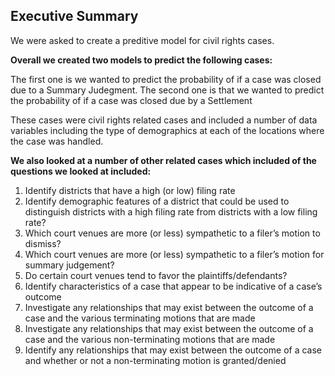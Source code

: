 ## Executive Summary

We were asked to create a preditive model for civil rights cases. 

**Overall we created two models to predict the following cases:** 

The first one is we wanted to predict the probability of if a case was closed due to a Summary Judegment.
The second one is that we wanted to predict the probability of if a case was closed due by a Settlement

These cases were civil rights related cases and included a number of data variables including the type of 
demographics at each of the locations where the case was handled.


**We also looked at a number of other related cases which included of the questions we looked at included:**

1. Identify districts that have a high (or low) filing rate
2. Identify demographic features of a district that could be used to distinguish districts with a high filing rate from districts with a low filing rate? 
3. Which court venues are more (or less) sympathetic to a filer’s motion to dismiss?
4. Which court venues are more (or less) sympathetic to a filer’s motion for summary judgement?  
5. Do certain court venues tend to favor the plaintiffs/defendants? 
6. Identify characteristics of a case that appear to be indicative of a case’s outcome
7. Investigate any relationships that may exist between the outcome of a case and the various terminating motions that are made 
8. Investigate any relationships that may exist between the outcome of a case and the various non-terminating motions that are made  
9. Identify any relationships that may exist between the outcome of a case and whether or not a non-terminating motion is granted/denied


